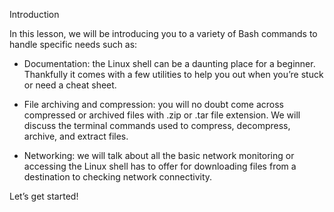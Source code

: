 
Introduction

In this lesson, we will be introducing you to a variety of Bash commands to handle specific needs such as:

- Documentation: the Linux shell can be a daunting place for a beginner. Thankfully it comes with a few utilities to help you out when you’re stuck or need a cheat sheet.

- File archiving and compression: you will no doubt come across compressed or archived files with .zip or .tar file extension. We will discuss the terminal commands used to compress, decompress, archive, and extract files.

- Networking: we will talk about all the basic network monitoring or accessing the Linux shell has to offer for downloading files from a destination to checking network connectivity.

Let’s get started! 

